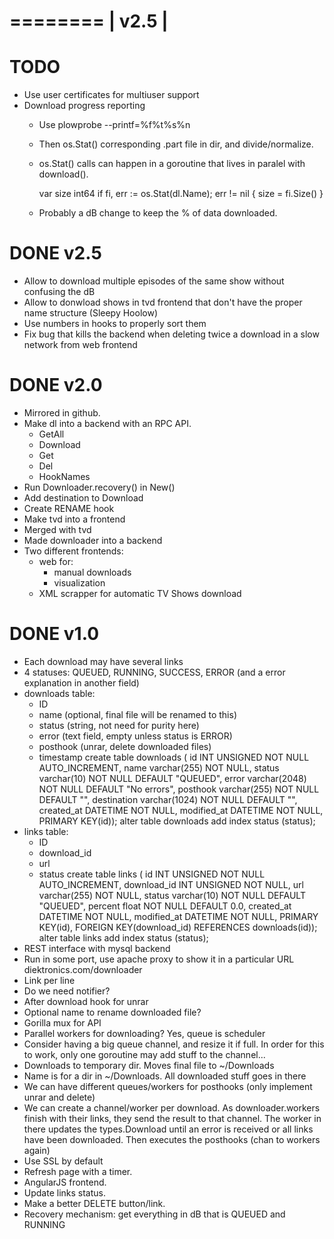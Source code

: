 ========
| v2.5 |
========
TODO
====
* Use user certificates for multiuser support
* Download progress reporting
  * Use plowprobe --printf=%f%t%s%n <URL>
  * Then os.Stat() corresponding .part file in dir, and divide/normalize.
  * os.Stat() calls can happen in a goroutine that lives in paralel with download().

    var size int64
    if fi, err := os.Stat(dl.Name); err != nil {
      size = fi.Size()
    }

  * Probably a dB change to keep the % of data downloaded.

DONE v2.5
=========
* Allow to download multiple episodes of the same show without confusing the dB
* Allow to donwload shows in tvd frontend that don't have the proper name structure (Sleepy Hoolow)
* Use numbers in hooks to properly sort them
* Fix bug that kills the backend when deleting twice a download in a slow network from web frontend 

DONE v2.0
=========
* Mirrored in github.
* Make dl into a backend with an RPC API.
  * GetAll
  * Download
  * Get
  * Del
  * HookNames
* Run Downloader.recovery() in New()
* Add destination to Download
* Create RENAME hook
* Make tvd into a frontend
* Merged with tvd
* Made downloader into a backend
* Two different frontends:
  * web for:
    * manual downloads
    * visualization
  * XML scrapper for automatic TV Shows download


DONE v1.0
=========
* Each download may have several links
* 4 statuses: QUEUED, RUNNING, SUCCESS, ERROR (and a error explanation in another field)
* downloads table:
  * ID
  * name (optional, final file will be renamed to this)
  * status (string, not need for purity here)
  * error (text field, empty unless status is ERROR)
  * posthook (unrar, delete downloaded files)
  * timestamp
  create table downloads (
    id INT UNSIGNED NOT NULL AUTO_INCREMENT,
    name varchar(255) NOT NULL,
    status varchar(10) NOT NULL DEFAULT "QUEUED",
    error varchar(2048) NOT NULL DEFAULT "No errors",
    posthook varchar(255) NOT NULL DEFAULT "",
    destination varchar(1024) NOT NULL DEFAULT "",
    created_at DATETIME NOT NULL,
    modified_at DATETIME NOT NULL,
    PRIMARY KEY(id));
  alter table downloads add index status (status);
* links table:
  * ID
  * download_id
  * url
  * status
  create table links (
    id INT UNSIGNED NOT NULL AUTO_INCREMENT,
    download_id INT UNSIGNED NOT NULL,
    url varchar(255) NOT NULL,
    status varchar(10) NOT NULL DEFAULT "QUEUED",
    percent float NOT NULL DEFAULT 0.0,
    created_at DATETIME NOT NULL,
    modified_at DATETIME NOT NULL,
    PRIMARY KEY(id),
    FOREIGN KEY(download_id) REFERENCES downloads(id));
  alter table links add index status (status);
* REST interface with mysql backend
* Run in some port, use apache proxy to show it in a particular URL diektronics.com/downloader
* Link per line
* Do we need notifier?
* After download hook for unrar
* Optional name to rename downloaded file?
* Gorilla mux for API
* Parallel workers for downloading? Yes, queue is scheduler
* Consider having a big queue channel, and resize it if full. In order for this to work, only one goroutine may add stuff to the channel...
* Downloads to temporary dir. Moves final file to ~/Downloads
* Name is for a dir in ~/Downloads. All downloaded stuff goes in there
* We can have different queues/workers for posthooks (only implement unrar and delete)
* We can create a channel/worker per download. As downloader.workers finish with their links, they send the result to that channel. The worker in there updates the types.Download until an error is received or all links have been downloaded. Then executes the posthooks (chan to workers again)
* Use SSL by default
* Refresh page with a timer.
* AngularJS frontend.
* Update links status.
* Make a better DELETE button/link.
* Recovery mechanism: get everything in dB that is QUEUED and RUNNING
